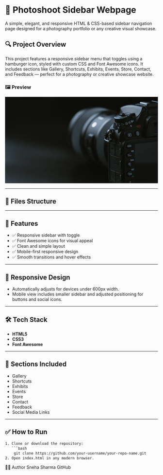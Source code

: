 # 📸 Photoshoot Sidebar Webpage

A simple, elegant, and responsive HTML & CSS-based sidebar navigation page designed for a photography portfolio or any creative visual showcase.

## 🔍 Project Overview

This project features a responsive sidebar menu that toggles using a hamburger icon, styled with custom CSS and Font Awesome icons. It includes sections like Gallery, Shortcuts, Exhibits, Events, Store, Contact, and Feedback — perfect for a photography or creative showcase website.

### 🖼️ Preview
![Preview Image](photo.jpg)  

---

## 📂 Files Structure


---

## 🚀 Features

- ✅ Responsive sidebar with toggle
- ✅ Font Awesome icons for visual appeal
- ✅ Clean and simple layout
- ✅ Mobile-first responsive design
- ✅ Smooth transitions and hover effects

---

## 📱 Responsive Design

- Automatically adjusts for devices under 600px width.
- Mobile view includes smaller sidebar and adjusted positioning for buttons and social icons.

---

## 🛠️ Tech Stack

- **HTML5**
- **CSS3**
- **Font Awesome**

---

## 📸 Sections Included

- Gallery
- Shortcuts
- Exhibits
- Events
- Store
- Contact
- Feedback
- Social Media Links

---

## ✅ How to Run

    1. Clone or download the repository:
       ```bash
        git clone https://github.com/your-username/your-repo-name.git
    2. Open index.html in any modern browser.



🙋‍♀️ Author
Sneha Sharma
GitHub
